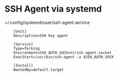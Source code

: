# SSH Agent via systemd

~/.config/systemd/user/ssh-agent.service

```
    [Unit]
    Description=SSH key agent

    [Service]
    Type=forking
    Environment=SSH_AUTH_SOCK=%t/ssh-agent.socket
    ExecStart=/usr/bin/ssh-agent -a $SSH_AUTH_SOCK

    [Install]
    WantedBy=default.target
```